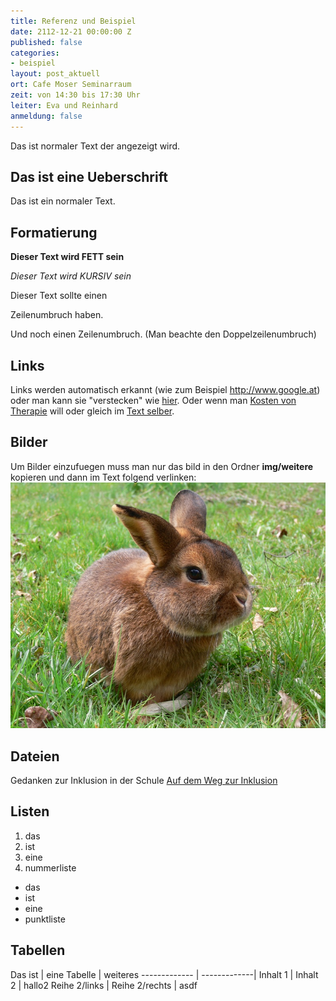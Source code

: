 ```yaml
---
title: Referenz und Beispiel
date: 2112-12-21 00:00:00 Z
published: false
categories:
- beispiel
layout: post_aktuell
ort: Cafe Moser Seminarraum
zeit: von 14:30 bis 17:30 Uhr
leiter: Eva und Reinhard
anmeldung: false
---
```


Das ist normaler Text der angezeigt wird.

Das ist eine Ueberschrift
-------------------------
Das ist ein normaler Text.

Formatierung
--------------

**Dieser Text wird FETT sein**

*Dieser Text wird KURSIV sein*

Dieser Text sollte einen

Zeilenumbruch haben.

Und noch einen Zeilenumbruch.
(Man beachte den Doppelzeilenumbruch)


Links
------
Links werden automatisch erkannt (wie zum Beispiel http://www.google.at) oder
man kann sie "verstecken" wie [hier]. Oder wenn man [Kosten von Therapie] will oder gleich im [Text selber](http://www.praxis-lebenswerkstatt.at/pages/impressium).

[hier]: http://www.google.at
[Kosten von Therapie]: http://www.praxis-lebenswerkstatt.at/pages/kosten

Bilder
------
Um Bilder einzufuegen muss man nur das bild in den Ordner **img/weitere** kopieren
und dann im Text folgend verlinken:
![Ein Hase](/img/weitere/Hase.jpg)

Dateien
------
Gedanken zur Inklusion in der Schule [Auf dem Weg zur Inklusion](/dateien/Auf_dem_Weg_zur_Inklusion.pdf)

Listen
--------

1. das
2. ist
3. eine 
4. nummerliste

* das
* ist
* eine
* punktliste

Tabellen
-------------

Das ist       | eine Tabelle | weiteres
------------- | -------------|
Inhalt 1      | Inhalt 2 | hallo2
Reihe 2/links | Reihe 2/rechts | asdf